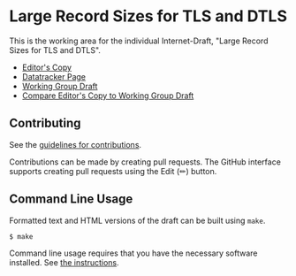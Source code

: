 # Large Record Sizes for TLS and DTLS

This is the working area for the individual Internet-Draft, "Large Record Sizes for TLS and DTLS".

* [Editor's Copy](https://tlswg.github.io/super-jumbo-record-limit/#go.draft-ietf-tls-super-jumbo-record-limit.html)
* [Datatracker Page](https://datatracker.ietf.org/doc/draft-ietf-tls-super-jumbo-record-limit)
* [Working Group Draft](https://datatracker.ietf.org/doc/html/draft-ietf-tls-super-jumbo-record-limit)
* [Compare Editor's Copy to Working Group Draft](https://tlswg.github.io/super-jumbo-record-limit/#go.draft-ietf-tls-super-jumbo-record-limit.diff)


## Contributing

See the
[guidelines for contributions](https://github.com/tlswg/tls-super-jumbo-record-limit/blob/main/CONTRIBUTING.md).

Contributions can be made by creating pull requests.
The GitHub interface supports creating pull requests using the Edit (✏) button.


## Command Line Usage

Formatted text and HTML versions of the draft can be built using `make`.

```sh
$ make
```

Command line usage requires that you have the necessary software installed.  See
[the instructions](https://github.com/martinthomson/i-d-template/blob/main/doc/SETUP.md).

